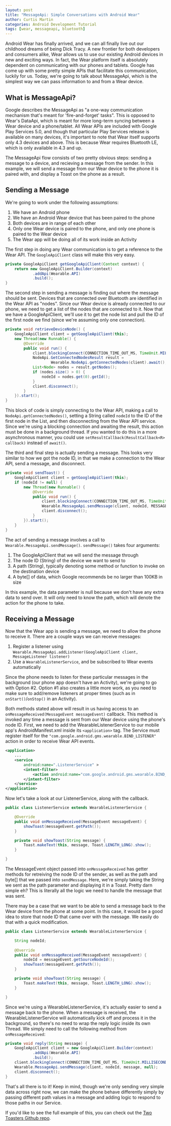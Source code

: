 ```yaml
---
layout: post
title: "MessageApi: Simple Conversations with Android Wear"
author: Curtis Martin
categories: Android Development Tutorial
tags: [wear, messageapi, bluetooth]
---
```


Android Wear has finally arrived, and we can all finally live out our childhood dreams of being Dick Tracy. A new frontier for both developers and consumers alike, Wear allows us to use our existing Android devices in new and exciting ways. In fact, the Wear platform itself is absolutely dependent on communicating with our phones and tablets. Google has come up with some pretty simple APIs that facilitate this communication, luckily for us. Today, we're going to talk about MessageApi, which is the simplest way we can pass information to and from a Wear device.<!--more-->

## What is MessageApi?

Google describes the MessageApi as "a one-way communication mechanism that's meant for 'fire-and-forget' tasks". This is opposed to Wear's DataApi, which is meant for more long-term syncing between a Wear device and a phone/tablet. All Wear APIs are included with Google Play Services 5.0, and though that particular Play Services release is available on many devices, it's important to note that Wear itself supports only 4.3 devices and above. This is because Wear requires Bluetooth LE, which is only available in 4.3 and up.

The MessageApi flow consists of two pretty obvious steps: sending a message to a device, and recieving a message from the sender. In this example, we will send a message from our Wear device to the phone it is paired with, and display a Toast on the phone as a result.

## Sending a Message

We're going to work under the following assumptions:

1. We have an Android phone
2. We have an Android Wear device that has been paired to the phone
3. Both devices are in range of each other
4. Only one Wear device is paired to the phone, and only one phone is paired to the Wear device
5. The Wear app will be doing all of its work inside an Activity

The first step in doing any Wear communication is to get a reference to the Wear API. The ```GoogleApiClient``` class will make this very easy.

```java
private GoogleApiClient getGoogleApiClient(Context context) {
    return new GoogleApiClient.Builder(context)
            .addApi(Wearable.API)
            .build();
}
```

The second step in sending a message is finding out where the message should be sent. Devices that are connected over Bluetooth are identified in the Wear API as "nodes". Since our Wear device is already connected to our phone, we need to get a list of the nodes that are connected to it. Now that we have a GoogleApiClient, we'll use it to get the node list and pull the ID of the first node we find (since we're assuming only one connection).

```java
private void retrieveDeviceNode() {
	GoogleApiClient client = getGoogleApiClient(this);
    new Thread(new Runnable() {
        @Override
        public void run() {
            client.blockingConnect(CONNECTION_TIME_OUT_MS, TimeUnit.MILLISECONDS);
            NodeApi.GetConnectedNodesResult result =
                    Wearable.NodeApi.getConnectedNodes(client).await();
            List<Node> nodes = result.getNodes();
            if (nodes.size() > 0) {
                nodeId = nodes.get(0).getId();
            }
            client.disconnect();
        }
    }).start();
}
```

This block of code is simply connecting to the Wear API, making a call to ```NodeApi.getConnectedNodes()```, setting a String called ```nodeId``` to the ID of the first node in the List, and then disconnecting from the Wear API service. Since we're using a blocking connection and awaiting the result, this action must be done in a background thread. If you wanted to do this in a more asynchronous manner, you could use ```setResultCallback(ResultCallback<R> callback)``` instead of ```await()```.

The third and final step is actually sending a message. This looks very similar to how we got the node ID, in that we make a connection to the Wear API, send a message, and disconnect.

```java
private void sendToast() {
	GoogleApiClient client = getGoogleApiClient(this);
    if (nodeId != null) {
        new Thread(new Runnable() {
            @Override
            public void run() {
                client.blockingConnect(CONNECTION_TIME_OUT_MS, TimeUnit.MILLISECONDS);
                Wearable.MessageApi.sendMessage(client, nodeId, MESSAGE, null);
                client.disconnect();
            }
        }).start();
    }
}
```

The act of sending a message involves a call to ```Wearable.MessageApi.sendMessage()```. ```sendMessage()``` takes four arguments:

1. The GoogleApiClient that we will send the message through
2. The node ID (String) of the device we want to send to
3. A path (String), typically denoting some method or function to invoke on the destination device
4. A byte[] of data, which Google recommends be no larger than 100KB in size

In this example, the data parameter is null because we don't have any extra data to send over. It will only need to know the path, which will denote the action for the phone to take.

## Receiving a Message

Now that the Wear app is sending a message, we need to allow the phone to receive it. There are a couple ways we can receive messages:

1. Register a listener using ```Wearable.MessageApi.addListener(GoogleApiClient client, MessageListener listener)```
2. Use a ```WearableListenerService```, and be subscribed to Wear events automatically

Since the phone needs to listen for these particular messages in the background (our phone app doesn't have an Activity), we're going to go with Option #2. Option #1 also creates a little more work, as you need to make sure to add/remove listeners at proper times (such as in ```onStart()```/```onStop()``` in an Activity).

Both methods stated above will result in us having access to an ```onMessageReceived(MessageEvent messageEvent)``` callback. This method is invoked any time a message is sent from our Wear device using the phone's node ID. First, we need to add the WearableListenerService to our mobile app's AndroidManifest.xml inside its ```<application>``` tag. The Service must register itself for the ```"com.google.android.gms.wearable.BIND_LISTENER"``` action in order to receive Wear API events.

```xml
<application>
	...
	<service
        android:name=".ListenerService" >
        <intent-filter>
            <action android:name="com.google.android.gms.wearable.BIND_LISTENER" />
        </intent-filter>
    </service>
</application>
```

Now let's take a look at our ListenerService, along with the callback.

```java
public class ListenerService extends WearableListenerService {

    @Override
    public void onMessageReceived(MessageEvent messageEvent) {
        showToast(messageEvent.getPath());
    }

    private void showToast(String message) {
        Toast.makeText(this, message, Toast.LENGTH_LONG).show();
    }

}
```

The MessageEvent object passed into ```onMessageReceived``` has getter methods for retreiving the node ID of the sender, as well as the path and byte[] that we passed into ```sendMessage```. Here, we're simply taking the String we sent as the path parameter and displaying it in a Toast. Pretty darn simple eh? This is literally all the logic we need to handle the message that was sent.

There may be a case that we want to be able to send a message back to the Wear device from the phone at some point. In this case, it would be a good idea to store that node ID that came over with the message. We easily do that with a quick modification.

```java
public class ListenerService extends WearableListenerService {

    String nodeId;
    
    @Override
    public void onMessageReceived(MessageEvent messageEvent) {
        nodeId = messageEvent.getSourceNodeId();
        showToast(messageEvent.getPath());
    }

    private void showToast(String message) {
        Toast.makeText(this, message, Toast.LENGTH_LONG).show();
    }

}
```

Since we're using a WearableListenerService, it's actually easier to send a message back to the phone. When a message is received, the WearableListenerService will automatically kick off and process it in the background, so there's no need to wrap the reply logic inside its own Thread. We simply need to call the following method from ```onMessageReceived```:

```java
private void reply(String message) {
	GoogleApiClient client = new GoogleApiClient.Builder(context)
			.addApi(Wearable.API)
            .build();
	client.blockingConnect(CONNECTION_TIME_OUT_MS, TimeUnit.MILLISECONDS);
    Wearable.MessageApi.sendMessage(client, nodeId, message, null);
    client.disconnect();
}
```

That's all there is to it! Keep in mind, though we're only sending very simple data across right now, we can make the phone behave differently simply by passing different path values in a message and adding logic to respond to those paths in our Service.

If you'd like to see the full example of this, you can check out the [Two Toasters Github repo](https://github.com/twotoasters/Wear-MessageApiDemo).